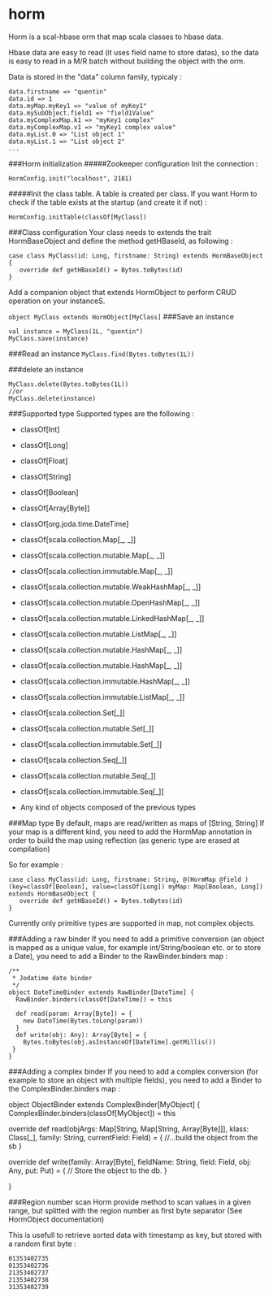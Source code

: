 horm
====

Horm is a scal-hbase orm that map scala classes to hbase data.

Hbase data are easy to read (it uses field name to store datas), so the data is easy to read in a M/R batch without building the object with the orm.

Data is stored in the "data" column family, typicaly : 

    data.firstname => "quentin"
    data.id => 1
    data.myMap.myKey1 => "value of myKey1"
    data.mySubObject.field1 => "field1Value"
    data.myComplexMap.k1 => "myKey1 complex"
    data.myComplexMap.v1 => "myKey1 complex value"
    data.myList.0 => "List object 1"
    data.myList.1 => "List object 2"
    ...

###Horm initialization
#####Zookeeper configuration
Init the connection :

`HormConfig.init("localhost", 2181)`

#####Init the class table.
A table is created per class. If you want Horm to check if the table exists at the startup (and create it if not) :

`HormConfig.initTable(classOf[MyClass])`

###Class configuration
Your class needs to extends the trait HormBaseObject and define the method getHBaseId, as following :

    case class MyClass(id: Long, firstname: String) extends HormBaseObject {
       override def getHBaseId() = Bytes.toBytes(id)
    }

Add a companion object that extends HormObject to perform CRUD operation on your instanceS.

`object MyClass extends HormObject[MyClass]`
###Save an instance

    val instance = MyClass(1L, "quentin")
    MyClass.save(instance)


###Read an instance
`MyClass.find(Bytes.toBytes(1L))`

###delete an instance

    MyClass.delete(Bytes.toBytes(1L))
    //or
    MyClass.delete(instance)


###Supported type
Supported types are the following :


* classOf[Int]
* classOf[Long]
* classOf[Float]
* classOf[String]
* classOf[Boolean]
* classOf[Array[Byte]]
* classOf[org.joda.time.DateTime]
* classOf[scala.collection.Map[_, _]]
* classOf[scala.collection.mutable.Map[_, _]]
* classOf[scala.collection.immutable.Map[_, _]]
* classOf[scala.collection.mutable.WeakHashMap[_, _]] 
* classOf[scala.collection.mutable.OpenHashMap[_, _]] 
* classOf[scala.collection.mutable.LinkedHashMap[_, _]] 
* classOf[scala.collection.mutable.ListMap[_, _]] 
* classOf[scala.collection.mutable.HashMap[_, _]] 
* classOf[scala.collection.mutable.HashMap[_, _]] 
* classOf[scala.collection.immutable.HashMap[_, _]] 
* classOf[scala.collection.immutable.ListMap[_, _]] 
* classOf[scala.collection.Set[_]]
* classOf[scala.collection.mutable.Set[_]]
* classOf[scala.collection.immutable.Set[_]]
* classOf[scala.collection.Seq[_]]
* classOf[scala.collection.mutable.Seq[_]]
* classOf[scala.collection.immutable.Seq[_]]

* Any kind of objects composed of the previous types

###Map type
By default, maps are read/written as maps of [String, String]
If your map is a different kind, you need to add the HormMap annotation in order to build the map using reflection (as generic type are erased at compilation)

So for example :

    case class MyClass(id: Long, firstname: String, @(HormMap @field )(key=classOf[Boolean], value=classOf[Long]) myMap: Map[Boolean, Long]) extends HormBaseObject {
       override def getHBaseId() = Bytes.toBytes(id)
    }

Currently only primitive types are supported in map, not complex objects.

###Adding a raw binder
If you need to add a primitive conversion (an object is mapped as a unique value, for example int/String/boolean etc. or to store a Date), you need to add a Binder to the RawBinder.binders map :


    /**
     * Jodatime date binder
     */
    object DateTimeBinder extends RawBinder[DateTime] {
      RawBinder.binders(classOf[DateTime]) = this

      def read(param: Array[Byte]) = {
        new DateTime(Bytes.toLong(param))
      }
      def write(obj: Any): Array[Byte] = {
        Bytes.toBytes(obj.asInstanceOf[DateTime].getMillis())
     }
    }

###Adding a complex binder
If you need to add a complex conversion (for example to store an object with multiple fields), you need to add a Binder to the ComplexBinder.binders map :


object ObjectBinder extends ComplexBinder[MyObject] {
  ComplexBinder.binders(classOf[MyObject]) = this

  override def read(objArgs: Map[String, Map[String, Array[Byte]]], klass: Class[_], family: String, currentField: Field) = {
      //...build the object from the sb
  }

  override def write(family: Array[Byte], fieldName: String, field: Field, obj: Any, put: Put) = {
     // Store the object to the db.
  }

}


###Region number scan
Horm provide method to scan values in a given range, but splitted with the region number as first byte separator (See HormObject documentation)

This is usefull to retrieve sorted data with timestamp as key, but stored with a random first byte :

    01353402735
    01353402736
    21353402737
    21353402738
    31353402739



